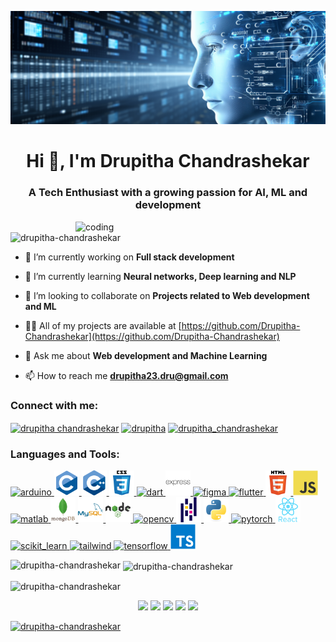 ![logo](https://github.com/Drupitha-Chandrashekar/Drupitha-Chandrashekar/blob/main/banner.png)
<h1 align="center">Hi 👋, I'm Drupitha Chandrashekar</h1>
<h3 align="center">A Tech Enthusiast with a growing passion for AI, ML and development </h3>
<img align="right" alt="coding" width="400" src="https://media.licdn.com/dms/image/D4D12AQGCmJXGMpuD8Q/article-cover_image-shrink_720_1280/0/1688366155271?e=2147483647&v=beta&t=OunzmBZhK7aEF1XBJ8cYcFRH7_ocYZstgvt0PQSQgBU" />

<p align="left"> <img src="https://komarev.com/ghpvc/?username=drupitha-chandrashekar&label=Profile%20views&color=0e75b6&style=flat" alt="drupitha-chandrashekar" /> </p>


- 🔭 I’m currently working on **Full stack development**

- 🌱 I’m currently learning **Neural networks, Deep learning and NLP**

- 👯 I’m looking to collaborate on **Projects related to Web development and ML**

- 👨‍💻 All of my projects are available at [https://github.com/Drupitha-Chandrashekar](https://github.com/Drupitha-Chandrashekar)

- 💬 Ask me about **Web development and Machine Learning**

- 📫 How to reach me **drupitha23.dru@gmail.com**

<h3 align="left">Connect with me:</h3>
<p align="left">
<a href="https://www.linkedin.com/in/drupitha-chandrashekar-47511a25b/" target="blank"><img align="center" src="https://raw.githubusercontent.com/rahuldkjain/github-profile-readme-generator/master/src/images/icons/Social/linked-in-alt.svg" alt="drupitha chandrashekar" height="30" width="40" /></a>
<a href="https://kaggle.com/drupitha" target="blank"><img align="center" src="https://raw.githubusercontent.com/rahuldkjain/github-profile-readme-generator/master/src/images/icons/Social/kaggle.svg" alt="drupitha" height="30" width="40" /></a>
<a href="https://instagram.com/drupitha_chandrashekar" target="blank"><img align="center" src="https://raw.githubusercontent.com/rahuldkjain/github-profile-readme-generator/master/src/images/icons/Social/instagram.svg" alt="drupitha_chandrashekar" height="30" width="40" /></a>
</p>

<h3 align="left">Languages and Tools:</h3>
<p align="left"> <a href="https://www.arduino.cc/" target="_blank" rel="noreferrer"> <img src="https://cdn.worldvectorlogo.com/logos/arduino-1.svg" alt="arduino" width="40" height="40"/> </a> <a href="https://www.cprogramming.com/" target="_blank" rel="noreferrer"> <img src="https://raw.githubusercontent.com/devicons/devicon/master/icons/c/c-original.svg" alt="c" width="40" height="40"/> </a> <a href="https://www.w3schools.com/cpp/" target="_blank" rel="noreferrer"> <img src="https://raw.githubusercontent.com/devicons/devicon/master/icons/cplusplus/cplusplus-original.svg" alt="cplusplus" width="40" height="40"/> </a> <a href="https://www.w3schools.com/css/" target="_blank" rel="noreferrer"> <img src="https://raw.githubusercontent.com/devicons/devicon/master/icons/css3/css3-original-wordmark.svg" alt="css3" width="40" height="40"/> </a> <a href="https://dart.dev" target="_blank" rel="noreferrer"> <img src="https://www.vectorlogo.zone/logos/dartlang/dartlang-icon.svg" alt="dart" width="40" height="40"/> </a> <a href="https://expressjs.com" target="_blank" rel="noreferrer"> <img src="https://raw.githubusercontent.com/devicons/devicon/master/icons/express/express-original-wordmark.svg" alt="express" width="40" height="40"/> </a> <a href="https://www.figma.com/" target="_blank" rel="noreferrer"> <img src="https://www.vectorlogo.zone/logos/figma/figma-icon.svg" alt="figma" width="40" height="40"/> </a> <a href="https://flutter.dev" target="_blank" rel="noreferrer"> <img src="https://www.vectorlogo.zone/logos/flutterio/flutterio-icon.svg" alt="flutter" width="40" height="40"/> </a> <a href="https://www.w3.org/html/" target="_blank" rel="noreferrer"> <img src="https://raw.githubusercontent.com/devicons/devicon/master/icons/html5/html5-original-wordmark.svg" alt="html5" width="40" height="40"/> </a> <a href="https://developer.mozilla.org/en-US/docs/Web/JavaScript" target="_blank" rel="noreferrer"> <img src="https://raw.githubusercontent.com/devicons/devicon/master/icons/javascript/javascript-original.svg" alt="javascript" width="40" height="40"/> </a> <a href="https://www.mathworks.com/" target="_blank" rel="noreferrer"> <img src="https://upload.wikimedia.org/wikipedia/commons/2/21/Matlab_Logo.png" alt="matlab" width="40" height="40"/> </a> <a href="https://www.mongodb.com/" target="_blank" rel="noreferrer"> <img src="https://raw.githubusercontent.com/devicons/devicon/master/icons/mongodb/mongodb-original-wordmark.svg" alt="mongodb" width="40" height="40"/> </a> <a href="https://www.mysql.com/" target="_blank" rel="noreferrer"> <img src="https://raw.githubusercontent.com/devicons/devicon/master/icons/mysql/mysql-original-wordmark.svg" alt="mysql" width="40" height="40"/> </a> <a href="https://nodejs.org" target="_blank" rel="noreferrer"> <img src="https://raw.githubusercontent.com/devicons/devicon/master/icons/nodejs/nodejs-original-wordmark.svg" alt="nodejs" width="40" height="40"/> </a> <a href="https://opencv.org/" target="_blank" rel="noreferrer"> <img src="https://www.vectorlogo.zone/logos/opencv/opencv-icon.svg" alt="opencv" width="40" height="40"/> </a> <a href="https://pandas.pydata.org/" target="_blank" rel="noreferrer"> <img src="https://raw.githubusercontent.com/devicons/devicon/2ae2a900d2f041da66e950e4d48052658d850630/icons/pandas/pandas-original.svg" alt="pandas" width="40" height="40"/> </a> <a href="https://www.python.org" target="_blank" rel="noreferrer"> <img src="https://raw.githubusercontent.com/devicons/devicon/master/icons/python/python-original.svg" alt="python" width="40" height="40"/> </a> <a href="https://pytorch.org/" target="_blank" rel="noreferrer"> <img src="https://www.vectorlogo.zone/logos/pytorch/pytorch-icon.svg" alt="pytorch" width="40" height="40"/> </a> <a href="https://reactjs.org/" target="_blank" rel="noreferrer"> <img src="https://raw.githubusercontent.com/devicons/devicon/master/icons/react/react-original-wordmark.svg" alt="react" width="40" height="40"/> </a> <a href="https://scikit-learn.org/" target="_blank" rel="noreferrer"> <img src="https://upload.wikimedia.org/wikipedia/commons/0/05/Scikit_learn_logo_small.svg" alt="scikit_learn" width="40" height="40"/> </a> <a href="https://tailwindcss.com/" target="_blank" rel="noreferrer"> <img src="https://www.vectorlogo.zone/logos/tailwindcss/tailwindcss-icon.svg" alt="tailwind" width="40" height="40"/> </a> <a href="https://www.tensorflow.org" target="_blank" rel="noreferrer"> <img src="https://www.vectorlogo.zone/logos/tensorflow/tensorflow-icon.svg" alt="tensorflow" width="40" height="40"/> </a> <a href="https://www.typescriptlang.org/" target="_blank" rel="noreferrer"> <img src="https://raw.githubusercontent.com/devicons/devicon/master/icons/typescript/typescript-original.svg" alt="typescript" width="40" height="40"/> </a> </p>

<p><img align="left" src="https://github-readme-stats.vercel.app/api/top-langs?username=drupitha-chandrashekar&show_icons=true&locale=en&layout=compact" alt="drupitha-chandrashekar" /></p>

<p>&nbsp;<img align="center" src="https://github-readme-stats.vercel.app/api?username=drupitha-chandrashekar&show_icons=true&locale=en" alt="drupitha-chandrashekar" /></p>

<p><img align="center" src="https://github-readme-streak-stats.herokuapp.com/?user=drupitha-chandrashekar&" alt="drupitha-chandrashekar" /></p>

<div align="center">
  <img height="180em" src="https://github-profile-summary-cards.vercel.app/api/cards/profile-details?username=drupitha-chandrashekar&theme=github_dark" />
  <img height="180em" src="https://github-profile-summary-cards.vercel.app/api/cards/repos-per-language?username=drupitha-chandrashekar&theme=github_dark"  />
  <img height="180em" src="https://github-profile-summary-cards.vercel.app/api/cards/most-commit-language?username=drupitha-chandrashekar&theme=github_dark"  />
  <img height="180em" src="https://github-profile-summary-cards.vercel.app/api/cards/stats?username=drupitha-chandrashekar&theme=github_dark"/>
  <img height="180em" src="https://github-profile-summary-cards.vercel.app/api/cards/productive-time?username=drupitha-chandrashekar&theme=github_dark" />
</div>

<p align="left"> <a href="https://github.com/ryo-ma/github-profile-trophy"><img src="https://github-profile-trophy.vercel.app/?username=drupitha-chandrashekar" alt="drupitha-chandrashekar" /></a> </p>
